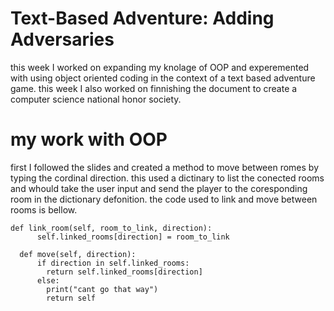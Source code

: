 # Text-Based Adventure: Adding Adversaries #

this week I worked on expanding my knolage of OOP and experemented with using object oriented coding in the context of a text based adventure game. this week I also worked on finnishing the document to create a computer science national honor society. 

# my work with OOP #
first I followed the slides and created a method to move between romes by typing the cordinal direction. this used a dictinary to list the conected rooms and whould take the user input and send the player to the coresponding room in the dictionary defonition. the code used to link and move between rooms is bellow.

```
def link_room(self, room_to_link, direction):
      self.linked_rooms[direction] = room_to_link
    
  def move(self, direction):
      if direction in self.linked_rooms:
        return self.linked_rooms[direction]
      else:
        print("cant go that way")
        return self
```

